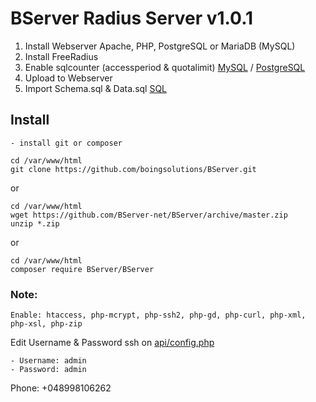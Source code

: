 # BServer Radius Server v1.0.1
1. Install Webserver Apache, PHP, PostgreSQL or MariaDB (MySQL)
2. Install FreeRadius
3. Enable sqlcounter (accessperiod & quotalimit) [MySQL](https://github.com/boingsolutions/BServer/tree/master/SQL/sqlcounter-mysql) / [PostgreSQL](https://github.com/BServer-net/BServer/tree/master/SQL/sqlcounter-postgresql)
4. Upload to Webserver
5. Import Schema.sql & Data.sql [SQL](https://github.com/boingsolutions/BServer/tree/master/SQL)

## Install 
```
- install git or composer
```
```
cd /var/www/html
git clone https://github.com/boingsolutions/BServer.git
```
or
```
cd /var/www/html
wget https://github.com/BServer-net/BServer/archive/master.zip
unzip *.zip
```
or
```
cd /var/www/html
composer require BServer/BServer
```
### Note:
```
Enable: htaccess, php-mcrypt, php-ssh2, php-gd, php-curl, php-xml, php-xsl, php-zip
```
Edit Username & Password ssh on [api/config.php](https://github.com/boingsolutions/BServer/blob/master/api/config.php)

```
- Username: admin
- Password: admin
```
Phone: +048998106262
```

